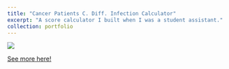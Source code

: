 ```yaml
---
title: "Cancer Patients C. Diff. Infection Calculator"
excerpt: "A score calculator I built when I was a student assistant."
collection: portfolio
---
```

![](http://anhm1n.github.io/images/cdiff_calculator.png)

[See more here!](https://github.com/anhm1n/Cancer-DS-Student-Assistant-2020)
